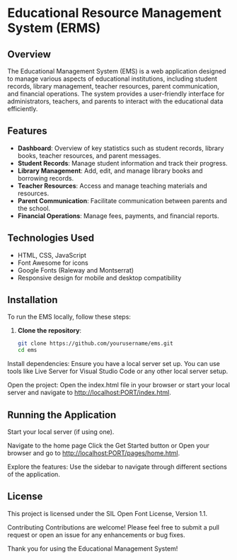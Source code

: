# Educational Resource Management System (ERMS)

## Overview

The Educational Management System (EMS) is a web application designed to manage various aspects of educational institutions, including student records, library management, teacher resources, parent communication, and financial operations. The system provides a user-friendly interface for administrators, teachers, and parents to interact with the educational data efficiently.

## Features

- **Dashboard**: Overview of key statistics such as student records, library books, teacher resources, and parent messages.
- **Student Records**: Manage student information and track their progress.
- **Library Management**: Add, edit, and manage library books and borrowing records.
- **Teacher Resources**: Access and manage teaching materials and resources.
- **Parent Communication**: Facilitate communication between parents and the school.
- **Financial Operations**: Manage fees, payments, and financial reports.

## Technologies Used

- HTML, CSS, JavaScript
- Font Awesome for icons
- Google Fonts (Raleway and Montserrat)
- Responsive design for mobile and desktop compatibility

## Installation

To run the EMS locally, follow these steps:

1. **Clone the repository**:

   ```bash
   git clone https://github.com/yourusername/ems.git
   cd ems

Install dependencies: Ensure you have a local server set up. You can use tools like Live Server for Visual Studio Code or any other local server setup.

Open the project: Open the index.html file in your browser or start your local server and navigate to <http://localhost:PORT/index.html>.

## Running the Application

Start your local server (if using one).

Navigate to the home page
Click the Get Started button or
Open your browser and go to <http://localhost:PORT/pages/home.html>.

Explore the features: Use the sidebar to navigate through different sections of the application.

## License

This project is licensed under the SIL Open Font License, Version 1.1.

Contributing
Contributions are welcome! Please feel free to submit a pull request or open an issue for any enhancements or bug fixes.

Thank you for using the Educational Management System!

